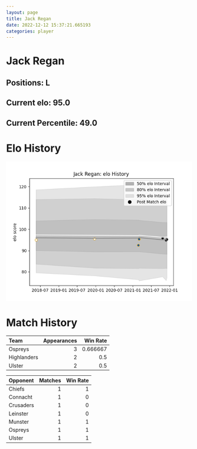 ```yaml
---  
layout: page  
title: Jack Regan  
date: 2022-12-12 15:37:21.665193  
categories: player  
---
```

# Jack Regan

## Positions: L

## Current elo: 95.0

## Current Percentile: 49.0

# Elo History


![elo history](history_JackRegan.png)
# Match History


| Team        |   Appearances |   Win Rate |
|:------------|--------------:|-----------:|
| Ospreys     |             3 |   0.666667 |
| Highlanders |             2 |   0.5      |
| Ulster      |             2 |   0.5      |

| Opponent   |   Matches |   Win Rate |
|:-----------|----------:|-----------:|
| Chiefs     |         1 |          1 |
| Connacht   |         1 |          0 |
| Crusaders  |         1 |          0 |
| Leinster   |         1 |          0 |
| Munster    |         1 |          1 |
| Ospreys    |         1 |          1 |
| Ulster     |         1 |          1 |